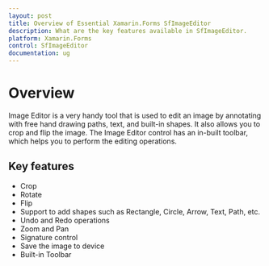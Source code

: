 ```yaml
---
layout: post
title: Overview of Essential Xamarin.Forms SfImageEditor
description: What are the key features available in SfImageEditor.
platform: Xamarin.Forms
control: SfImageEditor
documentation: ug
---
```


# Overview

Image Editor is a very handy tool that is used to edit an image by annotating with free hand drawing paths, text, and built-in shapes. It also allows you to crop and flip the image. The Image Editor control has an in-built toolbar, which helps you to perform the editing operations.


## Key features

* Crop 
* Rotate 
* Flip
* Support to add shapes such as Rectangle, Circle, Arrow, Text, Path, etc.
* Undo and Redo operations
* Zoom and Pan
* Signature control
* Save the image to device
* Built-in Toolbar
